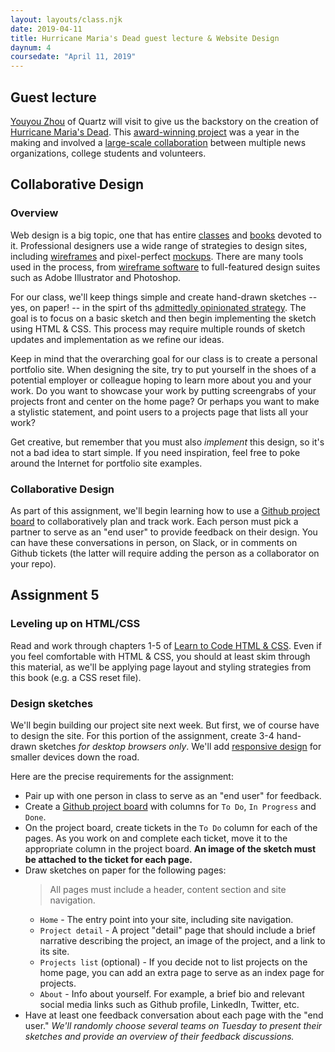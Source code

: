 ```yaml
---
layout: layouts/class.njk
date: 2019-04-11
title: Hurricane Maria's Dead guest lecture & Website Design
daynum: 4
coursedate: "April 11, 2019"
---
```


## Guest lecture

[Youyou Zhou] of Quartz will visit to give us the backstory on the creation of [Hurricane Maria's Dead](https://hurricanemariasdead.com/). This [award-winning project][] was a year in the making and involved a [large-scale collaboration](https://hurricanemariasdead.com/about.html) between multiple news organizations, college students and volunteers.

[Youyou Zhou]: https://qz.com/author/yzhouqz/
[award-winning project]: https://www.ire.org/archives/36072

## Collaborative Design

### Overview

Web design is a big topic, one that has entire [classes][] and [books][] devoted to it. Professional designers use a wide range of strategies to design sites, including [wireframes][] and pixel-perfect [mockups][]. There are many tools used in the process, from [wireframe software][] to full-featured design suites such as Adobe Illustrator and Photoshop. 

For our class, we'll keep things simple and create hand-drawn sketches -- yes, on paper! -- in the spirt of ths [admittedly opinionated strategy][]. The goal is to focus on a basic sketch and then begin implementing the sketch using HTML & CSS. This process may require multiple rounds of sketch updates and implementation as we refine our ideas.

Keep in mind that the overarching goal for our class is to create a personal portfolio site. When designing the site, try to put yourself in the shoes of a potential employer or colleague hoping to learn more about you and your work. Do you want to showcase your work by putting screengrabs of your projects front and center on the home page? Or perhaps you want to make a stylistic statement, and point users to a projects page that lists all your work? 

Get creative, but remember that you must also *implement* this design, so it's not a bad idea to start simple. If you need inspiration, feel free to poke around the Internet for portfolio site examples.

### Collaborative Design

As part of this assignment, we'll begin learning how to use a [Github project board][] to collaboratively plan and track work. Each person must pick a partner to serve as an "end user" to provide feedback on their design. You can have these conversations in person, on Slack, or in comments on Github tickets (the latter will require adding the person as a collaborator on your repo).

[classes]: https://resources.journalismdesign.com/syllabi
[books]: https://designforhackers.com/blog/best-web-design-books/
[wireframes]: https://en.wikipedia.org/wiki/
[wireframe software]: https://www.creativebloq.com/wireframes/top-wireframing-tools-11121302
[mockups]: https://www.quora.com/What-is-a-website-mockup-design
[admittedly opinionated strategy]: https://signalvnoise.com/posts/1061-why-we-skip-photoshop
[Github project board]: https://help.github.com/en/articles/about-project-boards


## Assignment 5

### Leveling up on HTML/CSS

Read and work through chapters 1-5 of [Learn to Code HTML & CSS][]. Even if you feel comfortable with HTML & CSS, you should at least skim through this material, as we'll be applying page layout and styling strategies from this book (e.g. a CSS reset file). 

### Design sketches

We'll begin building our project site next week. But first, we of course have to design the site.
For this portion of the assignment, create 3-4 hand-drawn sketches *for desktop browsers only*. We'll add [responsive design][] for smaller devices down the road.

Here are the precise requirements for the assignment:

* Pair up with one person in class to serve as an "end user" for feedback.
* Create a [Github project board][] with columns for `To Do`, `In Progress` and `Done`.
* On the project board, create tickets in the `To Do` column for each of the pages. As you work on and complete each ticket, move it to the appropriate column in the project board. **An image of the sketch must be attached to the ticket for each page.**
* Draw sketches on paper for the following pages:
  > All pages must include a header, content section and site navigation.
  * `Home` - The entry point into your site, including site navigation.
  * `Project detail` - A project "detail" page that should include a brief narrative describing the project, an image of the project, and a link to its site.
  * `Projects list` (optional) - If you decide not to list projects on the home page, you can add an extra page to serve as an index page for projects.
  * `About` - Info about yourself. For example, a brief bio and relevant social media links such as Github profile, LinkedIn, Twitter, etc.
* Have at least one feedback conversation about each page with the "end user." *We'll randomly choose several teams on Tuesday to present their sketches and provide an overview of their feedback discussions.*

[Learn to Code HTML & CSS]: https://learn.shayhowe.com/
[responsive design]: https://learn.shayhowe.com/advanced-html-css/responsive-web-design/